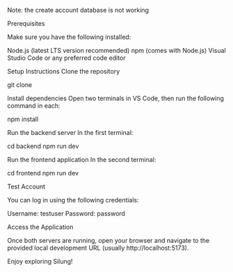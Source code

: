 Note: the create account database is not working


Prerequisites

Make sure you have the following installed:

Node.js (latest LTS version recommended)
npm (comes with Node.js)
Visual Studio Code or any preferred code editor

Setup Instructions
Clone the repository

git clone <repository-url>


Install dependencies
Open two terminals in VS Code, then run the following command in each:

npm install


Run the backend server
In the first terminal:

cd backend
npm run dev


Run the frontend application
In the second terminal:

cd frontend
npm run dev

Test Account

You can log in using the following credentials:

Username: testuser
Password: password

Access the Application

Once both servers are running, open your browser and navigate to the provided local development URL (usually http://localhost:5173).


Enjoy exploring Silung!
